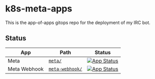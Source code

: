 # k8s-meta-apps

This is the app-of-apps gitops repo for the deployment of my IRC bot.

## Status

| App          | Path                                          | Status |
|--------------|-----------------------------------------------|--------|
| Meta         | [`meta/`](meta/)                 | [![App Status](https://argo-cd.infra.rwx.im/api/badge?name=meta)](https://argo-cd.infra.rwx.im/applications/meta) |
| Meta Webhook | [`meta-webhook/`](meta-webhook/) | [![App Status](https://argo-cd.infra.rwx.im/api/badge?name=meta-webhook)](https://argo-cd.infra.rwx.im/applications/meta-webhook) |
